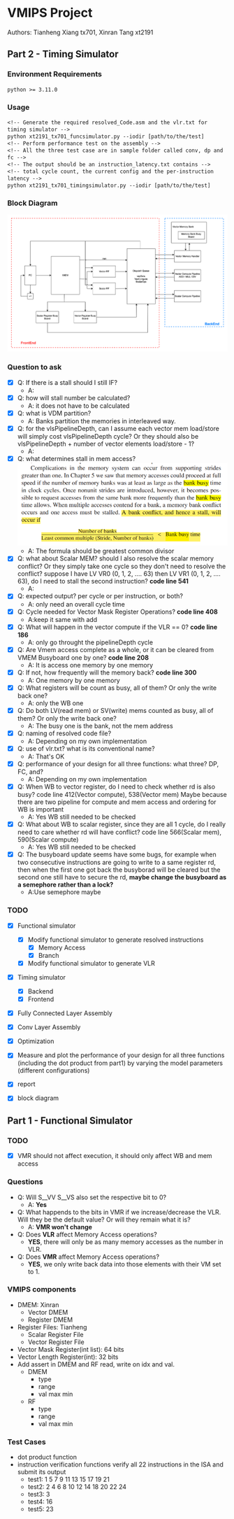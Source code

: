 # VMIPS Project

Authors: Tianheng Xiang tx701, Xinran Tang xt2191

## Part 2 - Timing Simulator

### Environment Requirements
```
python >= 3.11.0
```
### Usage
```
<!-- Generate the required resolved_Code.asm and the vlr.txt for timing simulator -->
python xt2191_tx701_funcsimulator.py --iodir [path/to/the/test]
<!-- Perform performance test on the assembly -->
<!-- All the three test case are in sample folder called conv, dp and fc -->
<!-- The output should be an instruction_latency.txt contains -->
<!-- total cycle count, the current config and the per-instruction latency -->
python xt2191_tx701_timingsimulator.py --iodir [path/to/the/test]
```

### Block Diagram

![](./readme_pic/VMIPS_structure.png)



### Question to ask
- [x] Q: If there is a stall should I still IF?
  - A: 
- [x] Q: how will stall number be calculated? 
  - A: it does not have to be calculated
- [x] Q: what is VDM partition?
  - A: Banks partition the memories in interleaved way.
- [x] Q: for the vlsPipelineDepth, can I assume each vector mem load/store will simply cost vlsPipelineDepth cycle? Or they should also be vlsPipelineDepth + number of vector elements load/store - 1?
  - A:
- [x] Q: what determines stall in mem access? ![bank_conflict](readme_pic/WeChat%20Image_20230420232250.png)
  - A: The formula should be greatest common divisor
- [x] Q: what about Scalar MEM? should I also resolve the scalar memory conflict? Or they simply take one cycle so they don't need to resolve the conflict? suppose I have LV VR0 (0, 1, 2, …. 63) then LV VR1 (0, 1, 2, …. 63), do I need to stall the second instruction? **code line 541**
  - A: 
- [x] Q: expected output? per cycle or per instruction, or both?
  - A: only need an overall cycle time
- [x] Q: Cycle needed for Vector Mask Register Operations? **code line 408**
  - A:keep it same with add
- [x] Q: What will happen in the vector compute if the VLR == 0? **code line 186**
  - A: only go throught the pipelineDepth cycle
- [x] Q: Are Vmem access complete as a whole, or it can be cleared from VMEM Busyboard one by one? **code line 208**
  - A: It is access one memory by one memory
- [x] Q: If not, how frequently will the memory back? **code line 300**
  - A: One memory by one memory
- [x] Q: What registers will be count as busy, all of them? Or only the write back one?
  - A: only the WB one
- [x] Q: Do both LV(read mem) or SV(write) mems counted as busy, all of them? Or only the write back one?
  - A: The busy one is the bank, not the mem address
- [x] Q: naming of resolved code file?
  - A: Depending on my own implementation
- [x] Q: use of vlr.txt? what is its conventional name?
  - A: That's OK
- [x] Q: performance of your design for all three functions: what three? DP, FC, and?
  - A: Depending on my own implementation
- [x] Q: When WB to vector register, do I need to check whether rd is also busy? code line 412(Vector compute), 538(Vector mem) Maybe because there are two pipeline for compute and mem access and ordering for WB is important
  - A: Yes WB still needed to be checked
- [x] Q: What about WB to scalar register, since they are all 1 cycle, do I really need to care whether rd will have conflict? code line 566(Scalar mem), 590(Scalar compute)
  - A: Yes WB still needed to be checked
- [x] Q: The busyboard update seems have some bugs, for example when two consecutive instructions are going to write to a same register rd, then when the first one got back the busyborad will be cleared but the second one still have to secure the rd, **maybe change the busyboard as a semephore rather than a lock?**
  - A:Use semephore maybe


### TODO
- [x] Functional simulator
  - [x] Modify functional simulator to generate resolved instructions
    - [x] Memory Access
    - [x] Branch
  - [x] Modify functional simulator to generate VLR
- [x] Timing simulator
  - [x] Backend
  - [x] Frontend
- [x] Fully Connected Layer Assembly
- [x] Conv Layer Assembly
- [x] Optimization
- [x] Measure and plot the performance of your design for all three functions (including the dot product from part1) by varying the model parameters (different configurations)
- [x] report
- [x] block diagram



## Part 1 - Functional Simulator

### TODO

- [x] VMR should not affect execution, it should only affect WB and mem access

### Questions

- Q: Will S__VV S__VS also set the respective bit to 0?
  - A: **Yes**
- Q: What happends to the bits in VMR if we increase/decrease the VLR. Will they be the default value? Or will they remain what it is?
  - A: **VMR won't change**
- Q: Does **VLR** affect Memory Access operations?
  - **YES**, there will only be as many memory accesses as the number in VLR.
- Q: Does **VMR** affect Memory Access operations?
  - **YES**, we only write back data into those elements with their VM set to 1.

### VMIPS components

- DMEM: Xinran
  - Vector DMEM
  - Register DMEM
- Register Files: Tianheng
  - Scalar Register File
  - Vector Register File
- Vector Mask Register(int list): 64 bits
- Vector Length Register(int): 32 bits
- Add assert in DMEM and RF read, write on idx and val.
  - DMEM
    - type
    - range
    - val max min
  - RF
    - type
    - range
    - val max min

### Test Cases

- dot product function
- instruction verification functions
  verify all 22 instructions in the ISA and submit its output
  - test1:
    1 5 7 9 11 13 15 17 19 21
  - test2:
    2 4 6 8 10 12 14 18 20 22 24
  - test3:
    3
  - test4:
    16
  - test5:
    23
